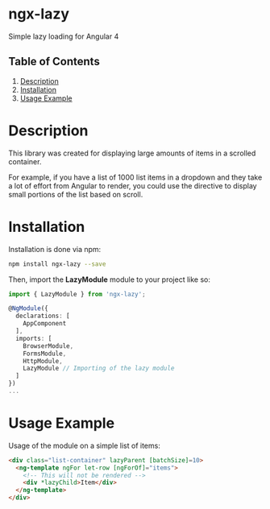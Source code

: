 # ngx-lazy
Simple lazy loading for Angular 4

## Table of Contents
1. [Description](#description)
2. [Installation](#installation)
2. [Usage Example](#usage-example)

# Description
This library was created for displaying large amounts of items in a scrolled container.

For example, if you have a list of 1000 list items in a dropdown and they take a lot of effort from Angular to render, you could use the directive to display small portions of the list based on scroll.

# Installation
Installation is done via npm:
```bash
npm install ngx-lazy --save
```

Then, import the **LazyModule** module to your project like so:
```typescript
import { LazyModule } from 'ngx-lazy';

@NgModule({
  declarations: [
    AppComponent
  ],
  imports: [
    BrowserModule,
    FormsModule,
    HttpModule,
    LazyModule // Importing of the lazy module
  ]
})
...

```

# Usage Example
Usage of the module on a simple list of items:
```html
<div class="list-container" lazyParent [batchSize]=10>
  <ng-template ngFor let-row [ngForOf]="items">
    <!-- This will not be rendered -->
    <div *lazyChild>Item</div>
  </ng-template>
</div>
```